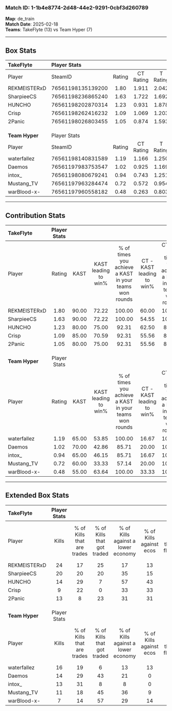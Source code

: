 ### Match ID: 1-1b4e8774-2d48-44e2-9291-0cbf3d260789  
**Map**: de_train  
**Match Date**: 2025-02-18  
**Teams**: TakeFlyte (13) vs Team Hyper (7)  

---  

## Box Stats  

| **TakeFlyte**  | Player Stats      |        |           |          |       |       |       |         |        |      |     |
| :- | :- | :-: | :-: | :-: | :-: | :-: | :-: | :-: | :-: | :-: | :-: |
| Player         | SteamID           | Rating | CT Rating | T Rating | KAST  |  ADR  | Kills | Assists | Deaths | K/D  | HS% |
| REKMEISTERxD   | 76561198135139200 |  1.80  |   1.911   |  2.042   | 90.00 | 121.4 |  24   |    6    |   14   | 1.71 | 54  |
| SharpieeCS     | 76561198236865240 |  1.63  |   1.722   |  1.692   | 90.00 | 102.3 |  20   |    8    |   12   | 1.67 | 55  |
| HUNCHO         | 76561198202870314 |  1.23  |   0.931   |  1.878   | 80.00 | 79.5  |  14   |    9    |   12   | 1.17 | 57  |
| Crisp          | 76561198262416232 |  1.09  |   1.069   |  1.203   | 85.00 | 77.3  |   9   |   14    |   11   | 0.82 | 22  |
| 2Panic         | 76561198026803455 |  1.05  |   0.874   |  1.593   | 80.00 | 50.8  |  13   |    1    |   12   | 1.08 | 61  |
|                |                   |        |           |          |       |       |       |         |        |      |     |
|                |                   |        |           |          |       |       |       |         |        |      |     |
|                |                   |        |           |          |       |       |       |         |        |      |     |
| **Team Hyper** | Player Stats      |        |           |          |       |       |       |         |        |      |     |
| Player         | SteamID           | Rating | CT Rating | T Rating | KAST  |  ADR  | Kills | Assists | Deaths | K/D  | HS% |
| waterfallez    | 76561198140831589 |  1.19  |   1.166   |  1.250   | 65.00 | 88.2  |  16   |    5    |   13   | 1.23 | 50  |
| Daemos         | 76561197983753547 |  1.02  |   0.925   |  1.169   | 70.00 | 78.6  |  14   |    3    |   16   | 0.88 | 57  |
| intox_         | 76561198080679241 |  0.94  |   0.743   |  1.251   | 65.00 | 62.0  |  13   |    3    |   14   | 0.93 | 38  |
| Mustang_TV     | 76561197963284474 |  0.72  |   0.572   |  0.954   | 60.00 | 71.3  |  11   |    5    |   19   | 0.58 | 72  |
| warBlood-x-    | 76561197960558182 |  0.48  |   0.263   |  0.803   | 55.00 | 49.4  |   7   |    7    |   18   | 0.39 | 42  |
---  

## Contribution Stats  

| **TakeFlyte**  | Player Stats |       |                      |                                                        |                           |                                                             |                          |                                                            |
| :- | :-: | :-: | :-: | :-: | :-: | :-: | :-: | :-: |
| Player         |    Rating    | KAST  | KAST leading to win% | % of times you achieve a KAST in your teams won rounds | CT - KAST leading to win% | CT - % of times you achieve a KAST in your teams won rounds | T - KAST leading to win% | T - % of times you achieve a KAST in your teams won rounds |
| REKMEISTERxD   |     1.80     | 90.00 |        72.22         |                         100.00                         |           60.00           |                           100.00                            |          87.50           |                           100.00                           |
| SharpieeCS     |     1.63     | 90.00 |        72.22         |                         100.00                         |           54.55           |                           100.00                            |          100.00          |                           100.00                           |
| HUNCHO         |     1.23     | 80.00 |        75.00         |                         92.31                          |           62.50           |                            83.33                            |          87.50           |                           100.00                           |
| Crisp          |     1.09     | 85.00 |        70.59         |                         92.31                          |           55.56           |                            83.33                            |          87.50           |                           100.00                           |
| 2Panic         |     1.05     | 80.00 |        75.00         |                         92.31                          |           55.56           |                            83.33                            |          100.00          |                           100.00                           |
|                |              |       |                      |                                                        |                           |                                                             |                          |                                                            |
|                |              |       |                      |                                                        |                           |                                                             |                          |                                                            |
|                |              |       |                      |                                                        |                           |                                                             |                          |                                                            |
| **Team Hyper** | Player Stats |       |                      |                                                        |                           |                                                             |                          |                                                            |
| Player         |    Rating    | KAST  | KAST leading to win% | % of times you achieve a KAST in your teams won rounds | CT - KAST leading to win% | CT - % of times you achieve a KAST in your teams won rounds | T - KAST leading to win% | T - % of times you achieve a KAST in your teams won rounds |
| waterfallez    |     1.19     | 65.00 |        53.85         |                         100.00                         |           16.67           |                           100.00                            |          85.71           |                           100.00                           |
| Daemos         |     1.02     | 70.00 |        42.86         |                         85.71                          |           20.00           |                           100.00                            |          55.56           |                           83.33                            |
| intox_         |     0.94     | 65.00 |        46.15         |                         85.71                          |           16.67           |                           100.00                            |          71.43           |                           83.33                            |
| Mustang_TV     |     0.72     | 60.00 |        33.33         |                         57.14                          |           20.00           |                           100.00                            |          42.86           |                           50.00                            |
| warBlood-x-    |     0.48     | 55.00 |        63.64         |                         100.00                         |           33.33           |                           100.00                            |          75.00           |                           100.00                           |
---  

## Extended Box Stats  

| **TakeFlyte**  | Player Stats |                            |                            |                                    |                         |                              |                                 |        |                             |                                     |                          |                               |                            |
| :- | :-: | :-: | :-: | :-: | :-: | :-: | :-: | :-: | :-: | :-: | :-: | :-: | :-: |
| Player         |    Kills     | % of Kills that are trades | % of Kills that got traded | % of Kills against a lower economy | % of Kills against ecos | % of Kills that are flawless | % of Kills that are close duels | Deaths | % of Deaths that get traded | % of Deaths against a lower economy | % of Deaths against ecos | % of Deaths that are flawless | % of Deaths that are close |
| REKMEISTERxD   |      24      |             17             |             25             |                 17                 |           13            |              58              |                4                |   14   |             43              |                 21                  |            14            |              50               |             14             |
| SharpieeCS     |      20      |             20             |             20             |                 35                 |           15            |              60              |               10                |   12   |             25              |                 25                  |            17            |              75               |             0              |
| HUNCHO         |      14      |             29             |             7              |                 57                 |           43            |              71              |                0                |   12   |             25              |                 25                  |            17            |              58               |             17             |
| Crisp          |      9       |             22             |             0              |                 33                 |           33            |              78              |               11                |   11   |              9              |                 27                  |            9             |              73               |             9              |
| 2Panic         |      13      |             8              |             23             |                 31                 |           31            |              46              |                8                |   12   |             33              |                 33                  |            17            |              83               |             0              |
|                |              |                            |                            |                                    |                         |                              |                                 |        |                             |                                     |                          |                               |                            |
|                |              |                            |                            |                                    |                         |                              |                                 |        |                             |                                     |                          |                               |                            |
|                |              |                            |                            |                                    |                         |                              |                                 |        |                             |                                     |                          |                               |                            |
| **Team Hyper** | Player Stats |                            |                            |                                    |                         |                              |                                 |        |                             |                                     |                          |                               |                            |
| Player         |    Kills     | % of Kills that are trades | % of Kills that got traded | % of Kills against a lower economy | % of Kills against ecos | % of Kills that are flawless | % of Kills that are close duels | Deaths | % of Deaths that get traded | % of Deaths against a lower economy | % of Deaths against ecos | % of Deaths that are flawless | % of Deaths that are close |
| waterfallez    |      16      |             19             |             6              |                 13                 |           13            |              69              |               13                |   13   |              8              |                  8                  |            0             |              62               |             8              |
| Daemos         |      14      |             29             |             43             |                 21                 |            0            |              79              |               14                |   16   |             13              |                 19                  |            6             |              44               |             13             |
| intox_         |      13      |             31             |             8              |                 8                  |            0            |              62              |                0                |   14   |             29              |                 14                  |            7             |              79               |             7              |
| Mustang_TV     |      11      |             18             |             45             |                 36                 |            9            |              64              |                9                |   19   |             16              |                 11                  |            5             |              53               |             0              |
| warBlood-x-    |      7       |             14             |             57             |                 29                 |           14            |              57              |                0                |   18   |             22              |                 17                  |            6             |              72               |             6              |
